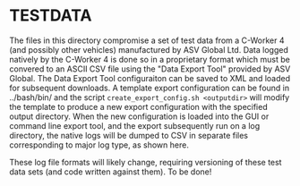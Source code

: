 TESTDATA
========

The files in this directory compromise a set of test data from a
C-Worker 4 (and possibly other vehicles) manufactured by ASV Global
Ltd. Data logged natively by the C-Worker 4 is done so in a
proprietary format which must be convered to an ASCII CSV file using
the "Data Export Tool" provided by ASV Global. The Data Export Tool
configuraiton can be saved to XML and loaded for subsequent
downloads. A template export configuration can be found in
../bash/bin/ and the script `create_export_config.sh <outputdir>` will
modify the template to produce a new export configuration with the
specified output directory. When the new configuration is loaded
into the GUI or command line export tool, and the export subsequently
run on a log directory, the native logs will be dumped to CSV in
separate files corresponding to major log type, as shown here. 

These log file formats will likely change, requiring versioning of
these test data sets (and code written against them). To be done!
